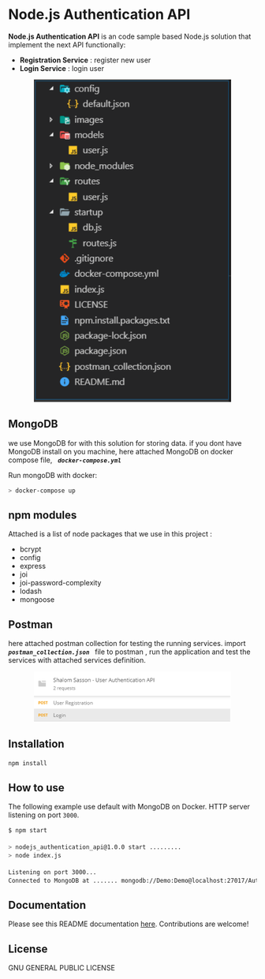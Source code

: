 
  
# Node.js Authentication API
**Node.js Authentication API**  is an code sample based Node.js solution that implement the next API functionally:
 - **Registration Service** : register new user 
 - **Login Service** : login user 
<p align="center">
  <a href="https://nodejs.org/">
    <img
      alt="Node.js"
      src="/images/vscode.png"
      width="400"
    />
  </a>
</p>


## MongoDB
we use MongoDB for with this solution for storing data.
if you dont have MongoDB install on you machine, here attached MongoDB on docker compose file, ***`  docker-compose.yml  `*** 

Run mongoDB with docker:

```sh
> docker-compose up
```
## npm modules

Attached is a list of node packages that we use in this project :
- bcrypt
- config
- express
- joi
- joi-password-complexity
- lodash
- mongoose


## Postman

here attached postman collection for testing the running services.
import  ***`  postman_collection.json  `*** file to postman , run the application and test the services with attached services definition.

<p align="center">
  <a href="https://nodejs.org/">
    <img
      alt="Node.js"
      src="/images/postman.png"
      width="400"
    />
  </a>
</p>


## Installation

```bash
npm install 
```

## How to use

The following example use default with MongoDB on Docker.
HTTP server listening on port `3000`.

```bash
$ npm start

> nodejs_authentication_api@1.0.0 start .........
> node index.js

Listening on port 3000...
Connected to MongoDB at ....... mongodb://Demo:Demo@localhost:27017/Auth?authSource=adminconst 

```


## Documentation

Please see this README documentation [here](README.md). Contributions are welcome!

## License

GNU GENERAL PUBLIC LICENSE

